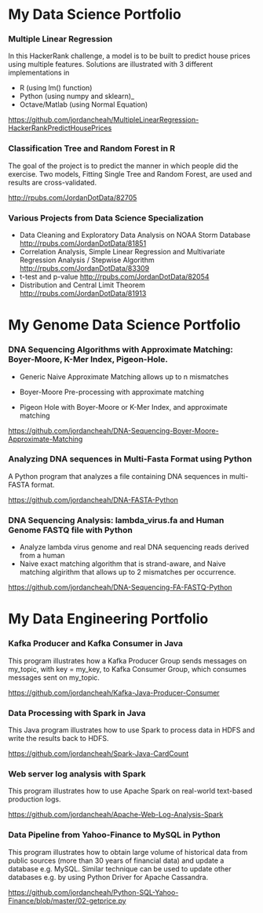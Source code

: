 # My Data Science Portfolio

### Multiple Linear Regression

In this HackerRank challenge, a model is to be built to predict house prices using multiple features.  Solutions are illustrated with 3 different implementations in 
* R (using lm() function)
* Python (using numpy and sklearn)_
* Octave/Matlab (using Normal Equation)

https://github.com/jordancheah/MultipleLinearRegression-HackerRankPredictHousePrices

### Classification Tree and Random Forest in R

The goal of the project is to predict the manner in which people did the exercise.  Two models, Fitting Single Tree and Random Forest, are used and results are cross-validated.

http://rpubs.com/JordanDotData/82705

### Various Projects from Data Science Specialization
* Data Cleaning and Exploratory Data Analysis on NOAA Storm Database  http://rpubs.com/JordanDotData/81851
* Correlation Analysis, Simple Linear Regression and Multivariate Regression Analysis / Stepwise Algorithm  http://rpubs.com/JordanDotData/83309
* t-test and p-value  http://rpubs.com/JordanDotData/82054
* Distribution and Central Limit Theorem  http://rpubs.com/JordanDotData/81913

# My Genome Data Science Portfolio

###  DNA Sequencing Algorithms with Approximate Matching: Boyer-Moore, K-Mer Index, Pigeon-Hole.

* Generic Naive Approximate Matching allows up to n mismatches

* Boyer-Moore Pre-processing with approximate matching

* Pigeon Hole with Boyer-Moore or K-Mer Index, and approximate matching

https://github.com/jordancheah/DNA-Sequencing-Boyer-Moore-Approximate-Matching

### Analyzing DNA sequences in Multi-Fasta Format using Python

A Python program that analyzes a file containing DNA sequences in multi-FASTA format.

https://github.com/jordancheah/DNA-FASTA-Python

### DNA Sequencing Analysis: lambda_virus.fa and Human Genome FASTQ file with Python

* Analyze lambda virus genome and real DNA sequencing reads derived from a human
* Naive exact matching algorithm that is strand-aware, and Naive matching algirithm that allows up to 2 mismatches per occurrence.

https://github.com/jordancheah/DNA-Sequencing-FA-FASTQ-Python

# My Data Engineering Portfolio

### Kafka Producer and Kafka Consumer in Java  

This program illustrates how a Kafka Producer Group sends messages on my_topic, with key = my_key, to Kafka Consumer Group, which consumes messages sent on my_topic.

https://github.com/jordancheah/Kafka-Java-Producer-Consumer

### Data Processing with Spark in Java  

This Java program illustrates how to use Spark to process data in HDFS and write the results back to HDFS.

https://github.com/jordancheah/Spark-Java-CardCount

### Web server log analysis with Spark

This program illustrates how to use Apache Spark on real-world text-based production logs.

https://github.com/jordancheah/Apache-Web-Log-Analysis-Spark

### Data Pipeline from Yahoo-Finance to MySQL in Python
This program illustrates how to obtain large volume of historical data from public sources (more than 30 years of financial data) and update a database e.g. MySQL.  Similar technique can be used to update other databases e.g. by using Python Driver for Apache Cassandra.

https://github.com/jordancheah/Python-SQL-Yahoo-Finance/blob/master/02-getprice.py


